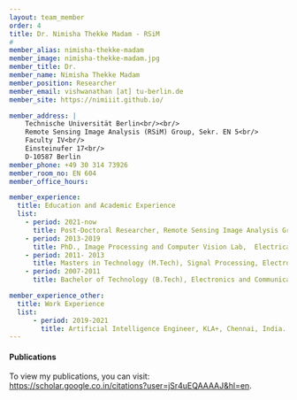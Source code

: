 ```yaml
---
layout: team_member
order: 4
title: Dr. Nimisha Thekke Madam - RSiM
#
member_alias: nimisha-thekke-madam
member_image: nimisha-thekke-madam.jpg
member_title: Dr.
member_name: Nimisha Thekke Madam
member_position: Researcher
member_email: vishwanathan [at] tu-berlin.de
member_site: https://nimiiit.github.io/

member_address: |
    Technische Universität Berlin<br/><br/>
    Remote Sensing Image Analysis (RSiM) Group, Sekr. EN 5<br/>
    Faculty IV<br/>
    Einsteinufer 17<br/>
    D-10587 Berlin
member_phone: +49 30 314 73926
member_room_no: EN 604
member_office_hours:

member_experience:
  title: Education and Academic Experience
  list:
    - period: 2021-now
      title: Post-Doctoral Researcher, Remote Sensing Image Analysis Group (RSiM), TU Berlin, Berlin, Germany.
    - period: 2013-2019
      title: PhD., Image Processing and Computer Vision Lab,  Electrical Engineering Department, Indian Institute of Technology Madras, India.
    - period: 2011- 2013
      title: Masters in Technology (M.Tech), Signal Processing, Electronics and Communication Department, National Institute of Technology, Calicut, India.
    - period: 2007-2011
      title: Bachelor of Technology (B.Tech), Electronics and Communication, Amrita Viswa Vidyapeetham, Kollam, India.

member_experience_other:
  title: Work Experience
  list:
      - period: 2019-2021
        title: Artificial Intelligence Engineer, KLA+, Chennai, India.
---
```


  <h4 class="mt-4">Publications</h4>
  <p>To view my publications, you can visit: <a href="https://scholar.google.co.in/citations?user=jSr4uEQAAAAJ&hl=en" target="_blank">https://scholar.google.co.in/citations?user=jSr4uEQAAAAJ&hl=en</a>.</p>
